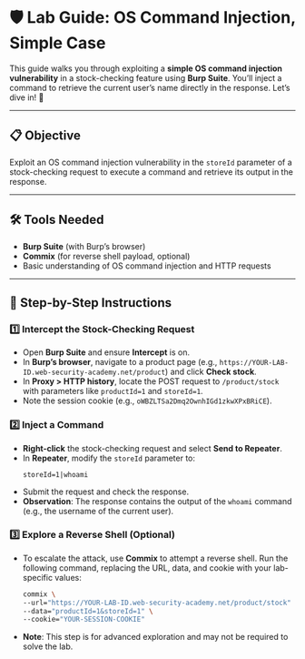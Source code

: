 # 🛡️ Lab Guide: OS Command Injection, Simple Case

This guide walks you through exploiting a **simple OS command injection vulnerability** in a stock-checking feature using **Burp Suite**. You’ll inject a command to retrieve the current user’s name directly in the response. Let’s dive in! 🚀

---

## 📋 Objective
Exploit an OS command injection vulnerability in the `storeId` parameter of a stock-checking request to execute a command and retrieve its output in the response.

---

## 🛠️ Tools Needed
- **Burp Suite** (with Burp’s browser)
- **Commix** (for reverse shell payload, optional)
- Basic understanding of OS command injection and HTTP requests

---

## 📝 Step-by-Step Instructions

### 1️⃣ Intercept the Stock-Checking Request
- Open **Burp Suite** and ensure **Intercept** is on.
- In **Burp’s browser**, navigate to a product page (e.g., `https://YOUR-LAB-ID.web-security-academy.net/product`) and click **Check stock**.
- In **Proxy > HTTP history**, locate the POST request to `/product/stock` with parameters like `productId=1` and `storeId=1`.
- Note the session cookie (e.g., `oWBZLTSa2Dmq2OwnhIGd1zkwXPxBRiCE`).

### 2️⃣ Inject a Command
- **Right-click** the stock-checking request and select **Send to Repeater**.
- In **Repeater**, modify the `storeId` parameter to:
  ```
  storeId=1|whoami
  ```
- Submit the request and check the response.
- **Observation**: The response contains the output of the `whoami` command (e.g., the username of the current user).

### 3️⃣ Explore a Reverse Shell (Optional)
- To escalate the attack, use **Commix** to attempt a reverse shell. Run the following command, replacing the URL, data, and cookie with your lab-specific values:
  ```bash
  commix \
  --url="https://YOUR-LAB-ID.web-security-academy.net/product/stock" \
  --data="productId=1&storeId=1" \
  --cookie="YOUR-SESSION-COOKIE"
  ```
- **Note**: This step is for advanced exploration and may not be required to solve the lab.